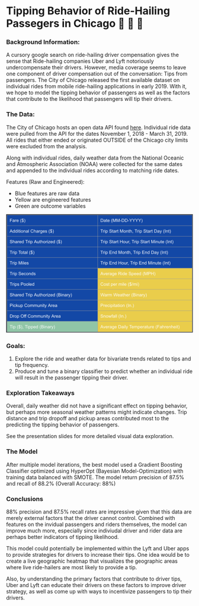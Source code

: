 # Tipping Behavior of Ride-Hailing Passegers in Chicago :blue_car: :red_car: :taxi:

### Background Information:
A cursory google search on ride-hailing driver compensation gives the sense that Ride-hailing companies Uber and Lyft notoriously undercompensate their drivers. However, media coverage seems to leave one component of driver compensation out of the conversation: Tips from passengers. The City of Chicago released the first available dataset on individual rides from mobile ride-hailing applications in early 2019. With it, we hope to model the tipping behavior of passengers as well as the factors that contribute to the likelihood that passengers will tip their drivers.

### The Data:
The City of Chicago hosts an open data API found [here](https://data.cityofchicago.org/Transportation/Transportation-Network-Providers-Trips/m6dm-c72p). Individual ride data were pulled from the API for the dates November 1, 2018 - March 31, 2019. All rides that either ended or originated OUTSIDE of the Chicago city limits were excluded from the analysis.

Along with individual rides, daily weather data from the National Oceanic and Atmospheric Association (NOAA) were collected for the same dates and appended to the individual rides according to matching ride dates.

Features (Raw and Engineered):
- Blue features are raw data
- Yellow are engineered features
- Green are outcome variables

![](Features.jpeg)
    
### Goals:
1. Explore the ride and weather data for bivariate trends related to tips and tip frequency.
2. Produce and tune a binary classifier to predict whether an individual ride will result in the passenger tipping their driver.

### Exploration Takeaways

Overall, daily weather did not have a significant effect on tipping behavior, but perhaps more seasonal weather patterns might indicate changes. Trip distance and trip dropoff and pickup areas contributed most to the predicting the tipping behavior of passengers.

See the presentation slides for more detailed visual data exploration.

### The Model
After multiple model iterations, the best model used a Gradient Boosting Classifier optimized using HyperOpt (Bayesian Model-Optimization) with training data balanced with SMOTE. The model return precision of 87.5% and recall of 88.2% (Overall Accuracy: 88%)

### Conclusions
88% precision and 87.5% recall rates are impressive given that this data are merely external factors that the driver cannot control. Combined with features on the invidual passengers and riders themselves, the model can improve much more, especially since indiviudal driver and rider data are perhaps better indicators of tipping likelihood.

This model could potentially be implemented within the Lyft and Uber apps to provide strategies for drivers to increase their tips. One idea would be to create a live geographic heatmap that visualizes the geographic areas where live ride-hailers are most likely to provide a tip.

Also, by understanding the primary factors that contribute to driver tips, Uber and Lyft can educate their drivers on these factors to improve driver strategy, as well as come up with ways to incentivize passengers to tip their drivers.
